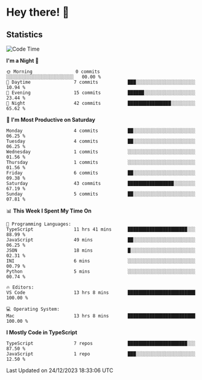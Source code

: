 # Hey there! 👋


## Statistics
<!--START_SECTION:waka-->
![Code Time](http://img.shields.io/badge/Code%20Time-14%20hrs%2058%20mins-blue)

**I'm a Night 🦉** 

```text
🌞 Morning                0 commits           ░░░░░░░░░░░░░░░░░░░░░░░░░   00.00 % 
🌆 Daytime                7 commits           ███░░░░░░░░░░░░░░░░░░░░░░   10.94 % 
🌃 Evening                15 commits          ██████░░░░░░░░░░░░░░░░░░░   23.44 % 
🌙 Night                  42 commits          ████████████████░░░░░░░░░   65.62 % 
```
📅 **I'm Most Productive on Saturday** 

```text
Monday                   4 commits           ██░░░░░░░░░░░░░░░░░░░░░░░   06.25 % 
Tuesday                  4 commits           ██░░░░░░░░░░░░░░░░░░░░░░░   06.25 % 
Wednesday                1 commits           ░░░░░░░░░░░░░░░░░░░░░░░░░   01.56 % 
Thursday                 1 commits           ░░░░░░░░░░░░░░░░░░░░░░░░░   01.56 % 
Friday                   6 commits           ██░░░░░░░░░░░░░░░░░░░░░░░   09.38 % 
Saturday                 43 commits          █████████████████░░░░░░░░   67.19 % 
Sunday                   5 commits           ██░░░░░░░░░░░░░░░░░░░░░░░   07.81 % 
```


📊 **This Week I Spent My Time On** 

```text
💬 Programming Languages: 
TypeScript               11 hrs 41 mins      ██████████████████████░░░   88.99 % 
JavaScript               49 mins             ██░░░░░░░░░░░░░░░░░░░░░░░   06.25 % 
JSON                     18 mins             █░░░░░░░░░░░░░░░░░░░░░░░░   02.31 % 
INI                      6 mins              ░░░░░░░░░░░░░░░░░░░░░░░░░   00.79 % 
Python                   5 mins              ░░░░░░░░░░░░░░░░░░░░░░░░░   00.74 % 

🔥 Editors: 
VS Code                  13 hrs 8 mins       █████████████████████████   100.00 % 

💻 Operating System: 
Mac                      13 hrs 8 mins       █████████████████████████   100.00 % 
```

**I Mostly Code in TypeScript** 

```text
TypeScript               7 repos             ██████████████████████░░░   87.50 % 
JavaScript               1 repo              ███░░░░░░░░░░░░░░░░░░░░░░   12.50 % 
```




 Last Updated on 24/12/2023 18:33:06 UTC
<!--END_SECTION:waka-->

